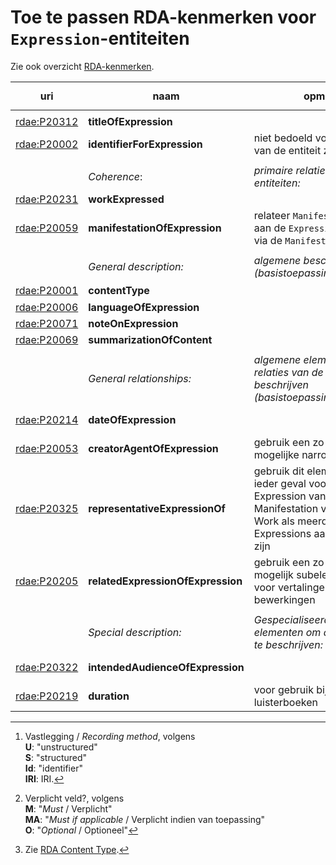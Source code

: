 # Toe te passen RDA-kenmerken voor `Expression`-entiteiten

Zie ook overzicht [RDA-kenmerken](RDA-kenmerken.md).


| uri | naam | opm. | range | vastlegging [^1] | verpl.? [^2] | max. | waarde |
| --- | --- | --- | --- | --- | --- | --- | --- |
||
| [rdae:P20312](http://rdaregistry.info/Elements/e/P20312) | **titleOfExpression** || `Nomen` | U | MA | 1 |
| [rdae:P20002](http://rdaregistry.info/Elements/e/P20002) | **identifierForExpression** | niet bedoeld voor de IRI van de entiteit zelf | `Nomen`	| identifier/iri	| MA | >1 ||
||
|| *Coherence*:	|*primaire relaties tussen entiteiten:* ||| M |
| [rdae:P20231](http://rdaregistry.info/Elements/e/P20231) | **workExpressed** || `Work` | S / Id / IRI | M | 1 |
| [rdae:P20059](http://rdaregistry.info/Elements/2/P20059) | **manifestationOfExpression** | relateer `Manifestations` aan de `Expression` vooral via de `Manifestation` | `Manifestation` | S / Id / IRI | O | >1 |
||
||	*General description:*	| *algemene beschrijving (basistoepassingsprofiel):* |
| [rdae:P20001](http://rdaregistry.info/Elements/e/P20001) | **contentType** || - | S / IRI | M | >1 | RDA Content Type [^3] |
| [rdae:P20006](http://rdaregistry.info/Elements/e/P20006) | **languageOfExpression** ||| S | M | >1 | ISO 639.2 |
| [rdae:P20071](http://rdaregistry.info/Elements/e/P20071) | **noteOnExpression** ||| U | O | >1 |
| [rdae:P20069](http://rdaregistry.info/Elements/e/P20069) | **summarizationOfContent** ||| U | O | >1 |
||
||	*General relationships:* | *algemene elementen om relaties van de entiteit te beschrijven (basistoepassingsprofiel):* |
| [rdae:P20214](http://rdaregistry.info/Elements/e/P20214) | **dateOfExpression** || `Timespan` | U / S / Id / IRI | MA | 1 | ISO 8601-1:2019 |
| [rdae:P20053](http://rdaregistry.info/Elements/e/P20053) | **creatorAgentOfExpression** | gebruik een zo specifiek mogelijke narrow element | `Agent` | S / Id / IRI | MA | >1 | NTA, NACO, Corporatiethesaurus |
| [rdae:P20325](http://rdaregistry.info/Elements/e/P20325) | **representativeExpressionOf** | gebruik dit element in ieder geval voor de Expression van de eerste Manifestation van het Work als meerdere Expressions aanwezig zijn | `Work` | S / Id / IRI | O | 1 |
| [rdae:P20205](http://rdaregistry.info/Elements/e/P20205) | **relatedExpressionOfExpression** | gebruik een zo specifiek mogelijk subelement, oa. voor vertalingen en bewerkingen | `Expression` | S / Id / IRI | MA | >1 |
||
||	*Special description:* | *Gespecialiseerde elementen om de entiteit te beschrijven:* |
| [rdae:P20322](http://rdaregistry.info/Elements/e/P20322) | **intendedAudienceOfExpression** ||| U / S / Id / IRI || MA | >1 || gebruik zoveel mogelijk een gecontroleerde waardelijst |
| [rdae:P20219](http://rdaregistry.info/Elements/e/P20219) | **duration** | voor gebruik bij luisterboeken || S || MA | 1 | ISO 8601-1:2019 |

[^1]: Vastlegging / *Recording method*, volgens <br>**U**: "unstructured"<br>**S**: "structured"<br>**Id**: "identifier" <br>**IRI**: IRI.
[^2]: Verplicht veld?, volgens <br>**M**: "*Must* / Verplicht"<br>**MA**: "*Must if applicable* / Verplicht indien van toepassing"<br>**O**: "*Optional* / Optioneel" 
[^3]: Zie [RDA Content Type](http://www.rdaregistry.info/termList/RDAContentType/?language=nl).
[^4]: Gebruik van subkenmerken met een specifiekere *range* helpt om in *records*-gebaseerde systemen de klasse van het object expliciet te maken. In een linked data-omgeving wordt juist aangeraden om zo algemeen mogelijke kenmerken te gebruiken én de RDF-entiteiten expliciet van een klasse te voorzien.